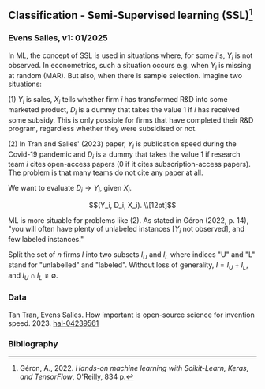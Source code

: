 ## Classification - Semi-Supervised learning (SSL)[^1]

### Evens Salies, v1: 01/2025

In ML, the concept of SSL is used in situations where, for some $i$'s, $Y_i$ is not observed. In econometrics, such a situation occurs e.g. when $Y_i$ is missing at random (MAR). But also, when there is sample selection. Imagine two situations:

(1) $Y_i$ is sales, $X_i$ tells whether firm $i$ has transformed R&D into some marketed product, $D_i$ is a dummy that takes the value 1 if $i$ has received some subsidy. This is only possible for firms that have completed their R&D program, regardless whether they were subsidised or not.

(2) In Tran and Salies' (2023) paper, $Y_i$ is publication speed during the Covid-19 pandemic and $D_i$ is a dummy that takes the value 1 if research team $i$ cites open-access papers (0 if it cites subscription-access papers). The problem is that many teams do not cite any paper at all. 

We want to evaluate $D_i\rightarrow Y_i$, given $X_i$.
 
```math
(Y_i, D_i, X_i).
\\[12pt]
```

ML is more situable for problems like (2). As stated in Géron (2022, p. 14), "you will often have plenty of unlabeled instances [$Y_i$ not observed], and few labeled instances." 

Split the set of $n$ firms $I$ into two subsets $I_U$ and $I_L$ where indices "U"  and "L" stand for "unlabelled" and "labeled". Without loss of generality, $I=I_U+I_L$, and $I_U\cap I_L\neq\emptyset$. 

### Data

Tan Tran, Evens Salies. How important is open-source science for invention speed. 2023. [hal-04239561](https://sciencespo.hal.science/hal-04239561v1)

### Bibliography

[^1]:  Géron, A., 2022. _Hands-on machine learning with Scikit-Learn, Keras, and TensorFlow_, O'Reilly, 834 p.

